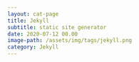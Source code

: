 ```yaml
---
layout: cat-page
title: Jekyll
subtitle: static site generator
date: 2020-07-12 00.00
image-path: /assets/img/tags/jekyll.png
category: Jekyll
---
```

